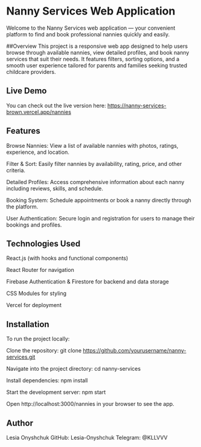 # Nanny Services Web Application

Welcome to the Nanny Services web application — your convenient platform to find and book professional nannies quickly and easily.

##Overview
This project is a responsive web app designed to help users browse through available nannies, view detailed profiles, and book nanny services that suit their needs. It features filters, sorting options, and a smooth user experience tailored for parents and families seeking trusted childcare providers.

## Live Demo

You can check out the live version here:
https://nanny-services-brown.vercel.app/nannies

## Features

Browse Nannies: View a list of available nannies with photos, ratings, experience, and location.

Filter & Sort: Easily filter nannies by availability, rating, price, and other criteria.

Detailed Profiles: Access comprehensive information about each nanny including reviews, skills, and schedule.

Booking System: Schedule appointments or book a nanny directly through the platform.

User Authentication: Secure login and registration for users to manage their bookings and profiles.

## Technologies Used

React.js (with hooks and functional components)

React Router for navigation

Firebase Authentication & Firestore for backend and data storage

CSS Modules for styling

Vercel for deployment

## Installation

To run the project locally:

Clone the repository:
git clone https://github.com/yourusername/nanny-services.git

Navigate into the project directory:
cd nanny-services

Install dependencies:
npm install

Start the development server:
npm start

Open http://localhost:3000/nannies in your browser to see the app.

## Author

Lesia Onyshchuk
GitHub: Lesia-Onyshchuk
Telegram: @KLLVVV
